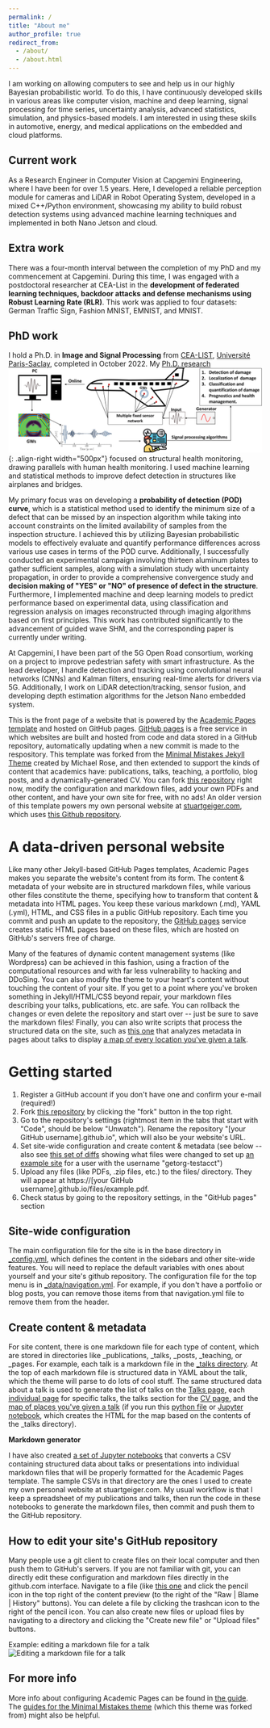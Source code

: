 ```yaml
---
permalink: /
title: "About me"
author_profile: true
redirect_from: 
  - /about/
  - /about.html
---
```

I am working on allowing computers to see and help us in our highly Bayesian probabilistic world. To do this, I have continuously developed skills in various areas like computer vision, machine and deep learning, signal processing for time series, uncertainty analysis, advanced statistics, simulation, and physics-based models. I am interested in using these skills in automotive, energy, and medical applications on the embedded and cloud platforms.

Current work
------
As a Research Engineer in Computer Vision at Capgemini Engineering, where I have been for over 1.5 years. Here, I developed a reliable perception module for cameras and LiDAR in Robot Operating System, developed in a mixed C++/Python environment, showcasing my ability to build robust detection systems using advanced machine learning techniques and implemented in both Nano Jetson and cloud.

Extra work
------
There was a four-month interval between the completion of my PhD and my commencement at Capgemini. During this time, I was engaged with a postdoctoral researcher at CEA-List in the **development of federated learning techniques, backdoor attacks and defense mechanisms using Robust Learning Rate (RLR)**. This work was applied to four datasets: German Traffic Sign, Fashion MNIST, EMNIST, and MNIST. 

PhD work
------
I hold a Ph.D. in **Image and Signal Processing** from [CEA-LIST](https://list.cea.fr/fr/), [Université Paris-Saclay](https://www.google.com/search?client=ubuntu-sn&channel=fs&q=universit%C3%A9+paris+saclay), completed in October 2022. My [Ph.D. research](https://theses.hal.science/tel-04318941) ![SHM](images/SHM.png){: .align-right width="500px"} focused on structural health monitoring, drawing parallels with human health monitoring. I used machine learning and statistical methods to improve defect detection in structures like airplanes and bridges.

My primary focus was on developing a **probability of detection (POD) curve**, which is a statistical method used to identify the minimum size of a defect that can be missed by an inspection algorithm while taking into account constraints on the limited availability of samples from the inspection structure. I achieved this by utilizing Bayesian probabilistic models to effectively evaluate and quantify performance differences across various use cases in terms of the POD curve. Additionally, I successfully conducted an experimental campaign involving thirteen aluminum plates to gather sufficient samples, along with a simulation study with uncertainty propagation, in order to provide a comprehensive convergence study and **decision making of "YES" or "NO" of presence of defect in the structure**. Furthermore, I implemented machine and deep learning models to predict performance based on experimental data, using classification and regression analysis on images reconstructed through imaging algorithms based on first principles. This work has contributed significantly to the advancement of guided wave SHM, and the corresponding paper is currently under writing.


<!-- Currently, on weekends, we are actively collaborating on backdoor attack and defense strategies for the YOLO model, as well as working on a research paper. Please note that this experience is not included in my resume. -->



At Capgemini, I have been part of the 5G Open Road consortium, working on a project to improve pedestrian safety with smart infrastructure. As the lead developer, I handle detection and tracking using convolutional neural networks (CNNs) and Kalman filters, ensuring real-time alerts for drivers via 5G. Additionally, I work on LiDAR detection/tracking, sensor fusion, and developing depth estimation algorithms for the Jetson Nano embedded system.




This is the front page of a website that is powered by the [Academic Pages template](https://github.com/academicpages/academicpages.github.io) and hosted on GitHub pages. [GitHub pages](https://pages.github.com) is a free service in which websites are built and hosted from code and data stored in a GitHub repository, automatically updating when a new commit is made to the respository. This template was forked from the [Minimal Mistakes Jekyll Theme](https://mmistakes.github.io/minimal-mistakes/) created by Michael Rose, and then extended to support the kinds of content that academics have: publications, talks, teaching, a portfolio, blog posts, and a dynamically-generated CV. You can fork [this repository](https://github.com/academicpages/academicpages.github.io) right now, modify the configuration and markdown files, add your own PDFs and other content, and have your own site for free, with no ads! An older version of this template powers my own personal website at [stuartgeiger.com](http://stuartgeiger.com), which uses [this Github repository](https://github.com/staeiou/staeiou.github.io).

A data-driven personal website
======
Like many other Jekyll-based GitHub Pages templates, Academic Pages makes you separate the website's content from its form. The content & metadata of your website are in structured markdown files, while various other files constitute the theme, specifying how to transform that content & metadata into HTML pages. You keep these various markdown (.md), YAML (.yml), HTML, and CSS files in a public GitHub repository. Each time you commit and push an update to the repository, the [GitHub pages](https://pages.github.com/) service creates static HTML pages based on these files, which are hosted on GitHub's servers free of charge.

Many of the features of dynamic content management systems (like Wordpress) can be achieved in this fashion, using a fraction of the computational resources and with far less vulnerability to hacking and DDoSing. You can also modify the theme to your heart's content without touching the content of your site. If you get to a point where you've broken something in Jekyll/HTML/CSS beyond repair, your markdown files describing your talks, publications, etc. are safe. You can rollback the changes or even delete the repository and start over -- just be sure to save the markdown files! Finally, you can also write scripts that process the structured data on the site, such as [this one](https://github.com/academicpages/academicpages.github.io/blob/master/talkmap.ipynb) that analyzes metadata in pages about talks to display [a map of every location you've given a talk](https://academicpages.github.io/talkmap.html).

Getting started
======
1. Register a GitHub account if you don't have one and confirm your e-mail (required!)
1. Fork [this repository](https://github.com/academicpages/academicpages.github.io) by clicking the "fork" button in the top right. 
1. Go to the repository's settings (rightmost item in the tabs that start with "Code", should be below "Unwatch"). Rename the repository "[your GitHub username].github.io", which will also be your website's URL.
1. Set site-wide configuration and create content & metadata (see below -- also see [this set of diffs](http://archive.is/3TPas) showing what files were changed to set up [an example site](https://getorg-testacct.github.io) for a user with the username "getorg-testacct")
1. Upload any files (like PDFs, .zip files, etc.) to the files/ directory. They will appear at https://[your GitHub username].github.io/files/example.pdf.  
1. Check status by going to the repository settings, in the "GitHub pages" section

Site-wide configuration
------
The main configuration file for the site is in the base directory in [_config.yml](https://github.com/academicpages/academicpages.github.io/blob/master/_config.yml), which defines the content in the sidebars and other site-wide features. You will need to replace the default variables with ones about yourself and your site's github repository. The configuration file for the top menu is in [_data/navigation.yml](https://github.com/academicpages/academicpages.github.io/blob/master/_data/navigation.yml). For example, if you don't have a portfolio or blog posts, you can remove those items from that navigation.yml file to remove them from the header. 

Create content & metadata
------
For site content, there is one markdown file for each type of content, which are stored in directories like _publications, _talks, _posts, _teaching, or _pages. For example, each talk is a markdown file in the [_talks directory](https://github.com/academicpages/academicpages.github.io/tree/master/_talks). At the top of each markdown file is structured data in YAML about the talk, which the theme will parse to do lots of cool stuff. The same structured data about a talk is used to generate the list of talks on the [Talks page](https://academicpages.github.io/talks), each [individual page](https://academicpages.github.io/talks/2012-03-01-talk-1) for specific talks, the talks section for the [CV page](https://academicpages.github.io/cv), and the [map of places you've given a talk](https://academicpages.github.io/talkmap.html) (if you run this [python file](https://github.com/academicpages/academicpages.github.io/blob/master/talkmap.py) or [Jupyter notebook](https://github.com/academicpages/academicpages.github.io/blob/master/talkmap.ipynb), which creates the HTML for the map based on the contents of the _talks directory).

**Markdown generator**

I have also created [a set of Jupyter notebooks](https://github.com/academicpages/academicpages.github.io/tree/master/markdown_generator
) that converts a CSV containing structured data about talks or presentations into individual markdown files that will be properly formatted for the Academic Pages template. The sample CSVs in that directory are the ones I used to create my own personal website at stuartgeiger.com. My usual workflow is that I keep a spreadsheet of my publications and talks, then run the code in these notebooks to generate the markdown files, then commit and push them to the GitHub repository.

How to edit your site's GitHub repository
------
Many people use a git client to create files on their local computer and then push them to GitHub's servers. If you are not familiar with git, you can directly edit these configuration and markdown files directly in the github.com interface. Navigate to a file (like [this one](https://github.com/academicpages/academicpages.github.io/blob/master/_talks/2012-03-01-talk-1.md) and click the pencil icon in the top right of the content preview (to the right of the "Raw | Blame | History" buttons). You can delete a file by clicking the trashcan icon to the right of the pencil icon. You can also create new files or upload files by navigating to a directory and clicking the "Create new file" or "Upload files" buttons. 

Example: editing a markdown file for a talk
![Editing a markdown file for a talk](/images/editing-talk.png)

For more info
------
More info about configuring Academic Pages can be found in [the guide](https://academicpages.github.io/markdown/). The [guides for the Minimal Mistakes theme](https://mmistakes.github.io/minimal-mistakes/docs/configuration/) (which this theme was forked from) might also be helpful.
